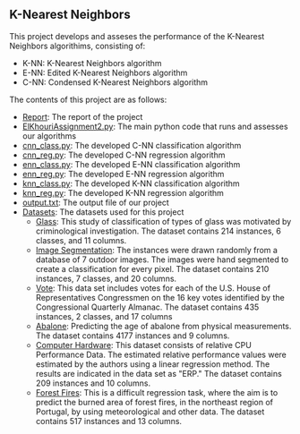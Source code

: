 ## K-Nearest Neighbors

This project develops and asseses the performance of the  K-Nearest Neighbors algorithims, consisting of:
* K-NN: K-Nearest Neighbors algorithm
* E-NN: Edited K-Nearest Neighbors algorithm
* C-NN: Condensed K-Nearest Neighbors algorithm

The contents of this project are as follows:
* [Report](https://github.com/chriskh93/my-portfolio/tree/main/Analysis%20and%20Development%20of%20Machine%20Learning%20Algorithms/KNN/Report): The report of the project
* [ElKhouriAssignment2.py](https://github.com/chriskh93/my-portfolio/blob/main/Analysis%20and%20Development%20of%20Machine%20Learning%20Algorithms/KNN/ElKhouriAssignment2.py): The main python code that runs and assesses our algorithms
* [cnn_class.py](https://github.com/chriskh93/my-portfolio/blob/main/Analysis%20and%20Development%20of%20Machine%20Learning%20Algorithms/KNN/cnn_class.py): The developed C-NN classification algorithm
* [cnn_reg.py](https://github.com/chriskh93/my-portfolio/blob/main/Analysis%20and%20Development%20of%20Machine%20Learning%20Algorithms/KNN/cnn_reg.py): The developed C-NN regression algorithm
* [enn_class.py](https://github.com/chriskh93/my-portfolio/blob/main/Analysis%20and%20Development%20of%20Machine%20Learning%20Algorithms/KNN/enn_class.py): The developed E-NN classification algorithm
* [enn_reg.py](https://github.com/chriskh93/my-portfolio/blob/main/Analysis%20and%20Development%20of%20Machine%20Learning%20Algorithms/KNN/enn_reg.py): The developed E-NN regression algorithm
* [knn_class.py](https://github.com/chriskh93/my-portfolio/blob/main/Analysis%20and%20Development%20of%20Machine%20Learning%20Algorithms/KNN/knn_class.py): The developed K-NN classification algorithm
* [knn_reg.py](https://github.com/chriskh93/my-portfolio/blob/main/Analysis%20and%20Development%20of%20Machine%20Learning%20Algorithms/KNN/knn_reg.py): The developed K-NN regression algorithm
* [output.txt](https://github.com/chriskh93/my-portfolio/blob/main/Analysis%20and%20Development%20of%20Machine%20Learning%20Algorithms/KNN/output.txt): The output file of our project
* [Datasets](https://github.com/chriskh93/my-portfolio/tree/main/Analysis%20and%20Development%20of%20Machine%20Learning%20Algorithms/Winnow-2%20%26%20Naive%20Bayes/Datasets): The datasets used for this project
  * [Glass](https://github.com/chriskh93/my-portfolio/tree/main/Analysis%20and%20Development%20of%20Machine%20Learning%20Algorithms/KNN/Datasets/Glass): This study of classification of types of glass was motivated by criminological investigation. The dataset contains 214 instances, 6 classes, and 11 columns.
  * [Image Segmentation](https://github.com/chriskh93/my-portfolio/tree/main/Analysis%20and%20Development%20of%20Machine%20Learning%20Algorithms/KNN/Datasets/Image%20Segmentation): The instances were drawn randomly from a database of 7 outdoor images. The images were hand segmented to create a classification for every pixel. The dataset contains 210 instances, 7 classes, and 20 columns.
  * [Vote](https://github.com/chriskh93/my-portfolio/tree/main/Analysis%20and%20Development%20of%20Machine%20Learning%20Algorithms/KNN/Datasets/Vote): This data set includes votes for each of the U.S. House of Representatives Congressmen on the 16 key votes identified by the Congressional Quarterly Almanac. The dataset contains 435 instances, 2 classes, and 17 columns
  * [Abalone](https://github.com/chriskh93/my-portfolio/tree/main/Analysis%20and%20Development%20of%20Machine%20Learning%20Algorithms/KNN/Datasets/Abalone): Predicting the age of abalone from physical measurements. The dataset contains 4177 instances and 9 columns.
  * [Computer Hardware](https://github.com/chriskh93/my-portfolio/tree/main/Analysis%20and%20Development%20of%20Machine%20Learning%20Algorithms/KNN/Datasets/Computer%20Hardware): This dataset consists of relative CPU Performance Data. The estimated relative performance values were estimated by the authors using a linear regression method. The results are indicated in the data set as "ERP." The dataset contains 209 instances and 10 columns. 
  * [Forest Fires](https://github.com/chriskh93/my-portfolio/tree/main/Analysis%20and%20Development%20of%20Machine%20Learning%20Algorithms/KNN/Datasets/Forest%20Fires): This is a difficult regression task, where the aim is to predict the burned area of forest fires, in the northeast region of Portugal, by using meteorological and other data. The dataset contains 517 instances and 13 columns.


